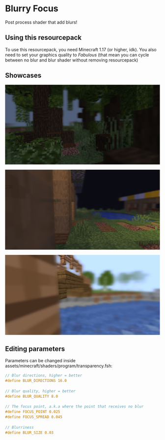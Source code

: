 # Blurry Focus
Post process shader that add blurs!

## Using this resourcepack
To use this resourcepack, you need Minecraft 1.17 (or higher, idk). You also need to set your graphics quality to _Fabulous_ (that mean you can cycle between no blur and blur shader without removing resourcepack)

## Showcases
![Forest](showcases/2021-06-10_21.16.51.png)

![Village](showcases/2021-06-10_21.20.46.png)

![The Bridge](showcases/2021-06-10_21.22.16.png)

## Editing parameters
Parameters can be changed inside assets/minecraft/shaders/program/transparency.fsh:
```glsl
// Blur directions, higher = better
#define BLUR_DIRECTIONS 16.0

// Blur quality, higher = better
#define BLUR_QUALITY 8.0

// The focus point, a.k.a where the point that receives no blur
#define FOCUS_POINT 0.025
#define FOCUS_SPREAD 0.045

// Blurriness
#define BLUR_SIZE 0.03
```